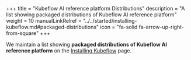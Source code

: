 +++
title = "Kubeflow AI reference platform Distributions"
description = "A list showing packaged distributions of Kubeflow AI reference platform"
weight = 10
manualLinkRelref = "../../started/installing-kubeflow.md#packaged-distributions"
icon = "fa-solid fa-arrow-up-right-from-square"
+++

We maintain a list showing **packaged distributions of Kubeflow AI reference platform**
on the [Installing Kubeflow](/docs/started/installing-kubeflow/#packaged-distributions) page.
